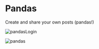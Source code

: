 # Pandas
Create and share your own posts (pandas!)


![pandasLogin](https://user-images.githubusercontent.com/60866363/116623854-c167e000-a8fb-11eb-86d6-1674a97ea59c.png)
 
![pandas](https://user-images.githubusercontent.com/60866363/116623885-cb89de80-a8fb-11eb-8d5a-b6b937367317.png)

